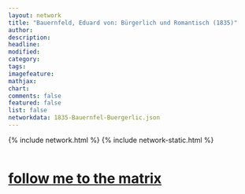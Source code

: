 ```yaml
---
layout: network
title: "Bauernfeld, Eduard von: Bürgerlich und Romantisch (1835)"
author:
description:
headline:
modified:
category:
tags: 
imagefeature: 
mathjax: 
chart: 
comments: false
featured: false
list: false
networkdata: 1835-Bauernfel-Buergerlic.json
---
```

{% include network.html %}
{% include network-static.html %}
<div class="row">
  <div class="small-5 small-centered columns"><a href="/matrix27"><h1>follow me to the matrix</h1></a>
</div>
</div>
